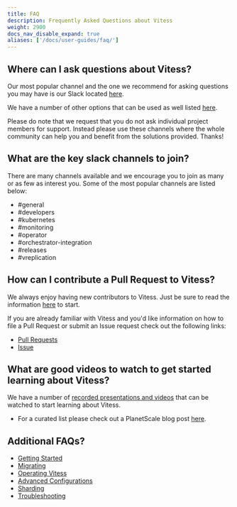 ```yaml
---
title: FAQ
description: Frequently Asked Questions about Vitess
weight: 2900
docs_nav_disable_expand: true
aliases: ['/docs/user-guides/faq/']
---
```


## Where can I ask questions about Vitess?

Our most popular channel and the one we recommend for asking questions you may have is our Slack located [here](https://vitess.io/slack). 

We have a number of other options that can be used as well listed [here](https://vitess.io/community/). 

Please do note that we request that you do not ask individual project members for support. Instead please use these channels where the whole community can help you and benefit from the solutions provided. Thanks!

## What are the key slack channels to join?

There are many channels available and we encourage you to join as many or as few as interest you. Some of the most popular channels are listed below:

* #general
* #developers
* #kubernetes
* #monitoring
* #operator
* #orchestrator-integration
* #releases
* #vreplication

## How can I contribute a Pull Request to Vitess?

We always enjoy having new contributors to Vitess. Just be sure to read the information [here](https://vitess.io/docs/contributing/) to start.

If you are already familiar with Vitess and you'd like information on how to file a Pull Request or submit an Issue request check out the following links:

* [Pull Requests](https://vitess.io/docs/contributing/github-workflow/#sending-pull-requests)
* [Issue](https://vitess.io/docs/contributing/github-workflow/#submitting-issues)

## What are good videos to watch to get started learning about Vitess?

We have a number of [recorded presentations and videos](https://vitess.io/docs/resources/presentations/) that can be watched to start learning about Vitess.

* For a curated list please check out a PlanetScale blog post [here](https://www.planetscale.com/blog/videos-intro-to-vitess-its-powerful-capabilities-and-how-to-get-started).

## Additional FAQs?

* [Getting Started](/faq/getting-started)
* [Migrating](/faq/migrating)
* [Operating Vitess](/faq/operating-vitess)
* [Advanced Configurations](/faq/advanced-configurations)
* [Sharding](/faq/sharding)
* [Troubleshooting](/faq/troubleshooting)